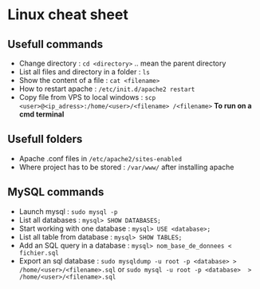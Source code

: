 # Linux cheat sheet

## Usefull commands
- Change directory : `cd <directory>` .. mean the parent directory
- List all files and directory in a folder : `ls`
- Show the content of a file : `cat <filename>`
- How to restart apache : `/etc/init.d/apache2 restart`
- Copy file from VPS to local windows : `scp <user>@<ip_adress>:/home/<user>/<filename> /<filename>` **To run on a cmd terminal**


## Usefull folders
- Apache .conf files in `/etc/apache2/sites-enabled`
- Where project has to be stored : `/var/www/` after installing apache

## MySQL commands
- Launch mysql : `sudo mysql -p`
- List all databases : `mysql> SHOW DATABASES;`
- Start working with one database : `mysql> USE <database>;`
- List all table from database : `mysql> SHOW TABLES;`
- Add an SQL query in a database : `mysql> nom_base_de_donnees < fichier.sql`
- Export an sql database : `sudo mysqldump -u root -p <database> > /home/<user>/<filename>.sql` or `sudo mysql -u root -p <database>  > /home/<user>/<filename>.sql` 
